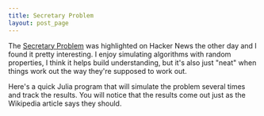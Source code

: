 ```yaml
---
title: Secretary Problem
layout: post_page
---
```

The [Secretary Problem](https://en.wikipedia.org/wiki/Secretary_problem) was
highlighted on Hacker News the other day and I found it pretty interesting. I
enjoy simulating algorithms with random properties, I think it helps build
understanding, but it's also just "neat" when things work out the way they're
supposed to work out.

Here's a quick Julia program that will simulate the problem several times and
track the results. You will notice that the results come out just as the
Wikipedia article says they should.

<script src="https://gist.github.com/glesica/9353004.js"></script>
